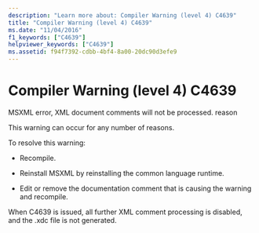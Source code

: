 ```yaml
---
description: "Learn more about: Compiler Warning (level 4) C4639"
title: "Compiler Warning (level 4) C4639"
ms.date: "11/04/2016"
f1_keywords: ["C4639"]
helpviewer_keywords: ["C4639"]
ms.assetid: f94f7392-cdbb-4bf4-8a00-20dc90d3efe9
---
```

# Compiler Warning (level 4) C4639

MSXML error, XML document comments will not be processed. reason

This warning can occur for any number of reasons.

To resolve this warning:

- Recompile.

- Reinstall MSXML by reinstalling the common language runtime.

- Edit or remove the documentation comment that is causing the warning and recompile.

When C4639 is issued, all further XML comment processing is disabled, and the .xdc file is not generated.
